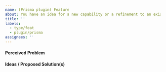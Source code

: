 ```yaml
---
name: (Prisma plugin) Feature
about: You have an idea for a new capability or a refinement to an existing one
title: ''
labels:
  - type/feat
  - plugin/prisma
assignees: ''
---
```


<!--    Instructions                                -->
<!--                                                -->
<!-- 1. Remove sections/details you do not complete -->
<!-- 2. Add sections/details useful to you          -->

#### Perceived Problem

#### Ideas / Proposed Solution(s)
